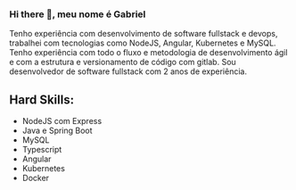 ### Hi there 👋, meu nome é Gabriel

Tenho experiência com desenvolvimento de software fullstack e devops, trabalhei com tecnologias como NodeJS, Angular, Kubernetes e MySQL. Tenho experiência com todo o fluxo e metodologia de desenvolvimento ágil e com a estrutura e versionamento de código com gitlab.
Sou desenvolvedor de software fullstack com 2 anos de experiência.

## Hard Skills:
- NodeJS com Express
- Java e Spring Boot
- MySQL
- Typescript
- Angular
- Kubernetes
- Docker
